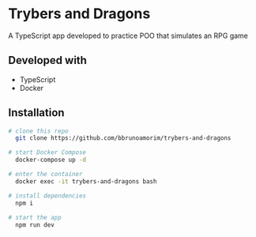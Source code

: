 # Trybers and Dragons

A TypeScript app developed to practice POO that simulates an RPG game

## Developed with
- TypeScript
- Docker

## Installation
```sh
# clone this repo
  git clone https://github.com/bbrunoamorim/trybers-and-dragons

# start Docker Compose
  docker-compose up -d

# enter the container
  docker exec -it trybers-and-dragons bash

# install dependencies
  npm i
  
# start the app
  npm run dev
```